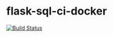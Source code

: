 # flask-sql-ci-docker

[![Build Status](https://travis-ci.com/balazstarnok/flask-sql-ci-docker.svg?branch=master)](https://travis-ci.com/balazstarnok/flask-sql-ci-docker)